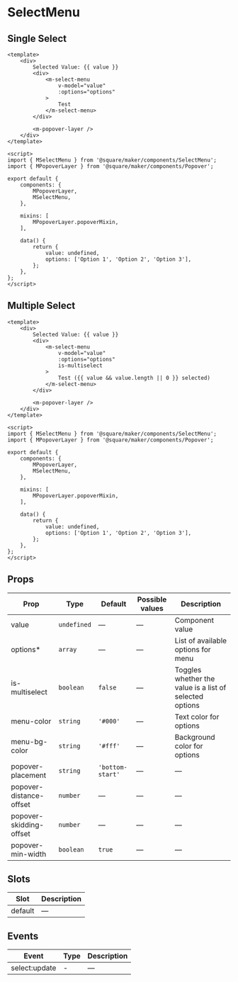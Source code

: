 # SelectMenu

## Single Select
```vue
<template>
	<div>
		Selected Value: {{ value }}
		<div>
			<m-select-menu
				v-model="value"
				:options="options"
			>
				Test
			</m-select-menu>
		</div>

		<m-popover-layer />
	</div>
</template>

<script>
import { MSelectMenu } from '@square/maker/components/SelectMenu';
import { MPopoverLayer } from '@square/maker/components/Popover';

export default {
	components: {
		MPopoverLayer,
		MSelectMenu,
	},

	mixins: [
		MPopoverLayer.popoverMixin,
	],

	data() {
		return {
			value: undefined,
			options: ['Option 1', 'Option 2', 'Option 3'],
		};
	},
};
</script>
```
## Multiple Select
```vue
<template>
	<div>
		Selected Value: {{ value }}
		<div>
			<m-select-menu
				v-model="value"
				:options="options"
				is-multiselect
			>
				Test ({{ value && value.length || 0 }} selected)
			</m-select-menu>
		</div>

		<m-popover-layer />
	</div>
</template>

<script>
import { MSelectMenu } from '@square/maker/components/SelectMenu';
import { MPopoverLayer } from '@square/maker/components/Popover';

export default {
	components: {
		MPopoverLayer,
		MSelectMenu,
	},

	mixins: [
		MPopoverLayer.popoverMixin,
	],

	data() {
		return {
			value: undefined,
			options: ['Option 1', 'Option 2', 'Option 3'],
		};
	},
};
</script>
```


<!-- api-tables:start -->
## Props

| Prop                    | Type        | Default          | Possible values | Description                                             |
| ----------------------- | ----------- | ---------------- | --------------- | ------------------------------------------------------- |
| value                   | `undefined` | —                | —               | Component value                                         |
| options*                | `array`     | —                | —               | List of available options for menu                      |
| is-multiselect          | `boolean`   | `false`          | —               | Toggles whether the value is a list of selected options |
| menu-color              | `string`    | `'#000'`         | —               | Text color for options                                  |
| menu-bg-color           | `string`    | `'#fff'`         | —               | Background color for options                            |
| popover-placement       | `string`    | `'bottom-start'` | —               | —                                                       |
| popover-distance-offset | `number`    | —                | —               | —                                                       |
| popover-skidding-offset | `number`    | —                | —               | —                                                       |
| popover-min-width       | `boolean`   | `true`           | —               | —                                                       |


## Slots

| Slot    | Description |
| ------- | ----------- |
| default | —           |


## Events

| Event         | Type | Description |
| ------------- | ---- | ----------- |
| select:update | -    | —           |
<!-- api-tables:end -->
